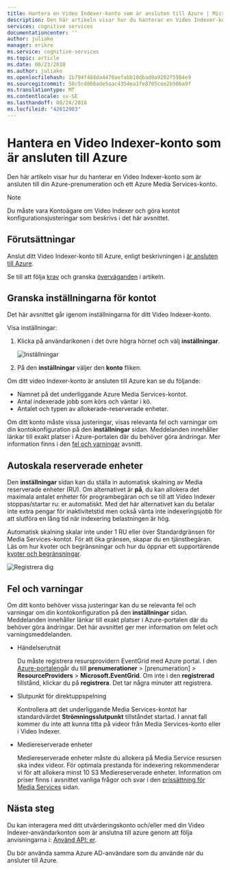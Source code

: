 ```yaml
---
title: Hantera en Video Indexer-konto som är ansluten till Azure | Microsoft Docs
description: Den här artikeln visar hur du hanterar en Video Indexer-konto som är ansluten till Azure.
services: cognitive services
documentationcenter: ''
author: juliako
manager: erikre
ms.service: cognitive-services
ms.topic: article
ms.date: 08/23/2018
ms.author: juliako
ms.openlocfilehash: 1b794f488da4470aefabb10dbad0a9202f5984e9
ms.sourcegitcommit: 58c5cd866ade5aac4354ea1fe8705cee2b50ba9f
ms.translationtype: MT
ms.contentlocale: sv-SE
ms.lasthandoff: 08/24/2018
ms.locfileid: "42812903"
---
```

# <a name="manage-a-video-indexer-account-connected-to-azure"></a>Hantera en Video Indexer-konto som är ansluten till Azure

Den här artikeln visar hur du hanterar en Video Indexer-konto som är ansluten till din Azure-prenumeration och ett Azure Media Services-konto.

> [!NOTE]
> Du måste vara Kontoägare om Video Indexer och göra kontot konfigurationsjusteringar som beskrivs i det här avsnittet.

## <a name="prerequisites"></a>Förutsättningar

Anslut ditt Video Indexer-konto till Azure, enligt beskrivningen i [är ansluten till Azure](connect-to-azure.md). 

Se till att följa [krav](connect-to-azure.md#prerequisites) och granska [överväganden](connect-to-azure.md#considerations) i artikeln.

## <a name="examine-account-settings"></a>Granska inställningarna för kontot

Det här avsnittet går igenom inställningarna för ditt Video Indexer-konto.

Visa inställningar:

1. Klicka på användarikonen i det övre högra hörnet och välj **inställningar**.

    ![Inställningar](./media/manage-account-connected-to-azure/select-settings.png)

2. På den **inställningar** väljer den **konto** fliken.

Om ditt video Indexer-konto är ansluten till Azure kan se du följande:

* Namnet på det underliggande Azure Media Services-kontot.
* Antal indexerade jobb som körs och väntar i kö.
* Antalet och typen av allokerade-reserverade enheter.

Om ditt konto måste vissa justeringar, visas relevanta fel och varningar om din kontokonfiguration på den **inställningar** sidan. Meddelanden innehåller länkar till exakt platser i Azure-portalen där du behöver göra ändringar. Mer information finns i den [fel och varningar](#errors-and-warnings) avsnitt.

## <a name="auto-scale-reserved-units"></a>Autoskala reserverade enheter

Den **inställningar** sidan kan du ställa in automatisk skalning av Media reserverade enheter (RU). Om alternativet är **på**, du kan allokera det maximala antalet enheter för programbegäran och se till att Video Indexer stoppas/startar ru: er automatiskt. Med det här alternativet kan du betalar inte extra pengar för inaktivitetstid men också vänta inte indexeringsjobb för att slutföra en lång tid när indexering belastningen är hög.

Automatisk skalning skalar inte under 1 RU eller över Standardgränsen för Media Services-kontot. För att öka gränsen, skapar du en tjänstbegäran. Läs om hur kvoter och begränsningar och hur du öppnar ett supportärende [kvoter och begränsningar](../../media-services/previous/media-services-quotas-and-limitations.md).

![Registrera dig](./media/manage-account-connected-to-azure/autoscale-reserved-units.png)

## <a name="errors-and-warnings"></a>Fel och varningar

Om ditt konto behöver vissa justeringar kan du se relevanta fel och varningar om din kontokonfiguration på den **inställningar** sidan. Meddelanden innehåller länkar till exakt platser i Azure-portalen där du behöver göra ändringar. Det här avsnittet ger mer information om felet och varningsmeddelanden.

* Händelserutnät

    Du måste registrera resursprovidern EventGrid med Azure portal. I den [Azure-portalen](https://portal.azure.com/)går du till **prenumerationer** > [prenumeration] > **ResourceProviders** > **Microsoft.EventGrid**. Om inte i den **registrerad** tillstånd, klickar du på **registrera**. Det tar några minuter att registrera. 

* Slutpunkt för direktuppspelning

    Kontrollera att det underliggande Media Services-kontot har standardvärdet **Strömningsslutpunkt** tillståndet startad. I annat fall kommer du inte att kunna titta på videor från Media Services-konto eller i Video Indexer.

* Mediereserverade enheter 

    Mediereserverade enheter måste du allokera på Media Service resursen ska index videor. För optimala prestanda för indexering rekommenderar vi för att allokera minst 10 S3 Mediereserverade enheter. Information om priser finns i avsnittet vanliga frågor och svar i den [prissättning för Media Services](https://azure.microsoft.com/pricing/details/media-services/) sidan.   

## <a name="next-steps"></a>Nästa steg

Du kan interagera med ditt utvärderingskonto och/eller med din Video Indexer-användarkonton som är anslutna till azure genom att följa anvisningarna i: [Använd API: er](video-indexer-use-apis.md).

Du bör använda samma Azure AD-användare som du använde när du ansluter till Azure.
